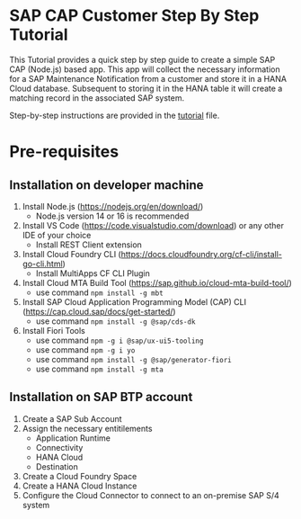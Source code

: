 # SAP CAP Customer Step By Step Tutorial 

This Tutorial provides a quick step by step guide to create a simple SAP CAP (Node.js) based app. This app will collect the necessary information for a SAP Maintenance Notification from a customer and store it in a HANA Cloud database. Subsequent to storing it in the HANA table it will create a matching record in the associated SAP system. 

Step-by-step instructions are provided in the [tutorial](./doc/tutorial.md) file.

# Pre-requisites
## Installation on developer machine
1. Install Node.js (https://nodejs.org/en/download/) 
    - Node.js version 14 or 16 is recommended
2. Install VS Code (https://code.visualstudio.com/download) or any other IDE of your choice
    - Install REST Client extension
3. Install Cloud Foundry CLI (https://docs.cloudfoundry.org/cf-cli/install-go-cli.html)
    - Install MultiApps CF CLI Plugin
4. Install Cloud MTA Build Tool (https://sap.github.io/cloud-mta-build-tool/)
    - use command `npm install -g mbt`
5. Install SAP Cloud Application Programming Model (CAP) CLI (https://cap.cloud.sap/docs/get-started/)
    - use command `npm install -g @sap/cds-dk`
5. Install Fiori Tools
    - use command `npm -g i @sap/ux-ui5-tooling`
    - use command `npm -g i yo`
    - use command `npm install -g @sap/generator-fiori`
    - use command `npm install -g mta`

## Installation on SAP BTP account
1. Create a SAP Sub Account
2. Assign the necessary entitilements
    - Application Runtime
    - Connectivity
    - HANA Cloud
    - Destination
2. Create a Cloud Foundry Space
3. Create a HANA Cloud Instance
4. Configure the Cloud Connector to connect to an on-premise SAP S/4 system 




